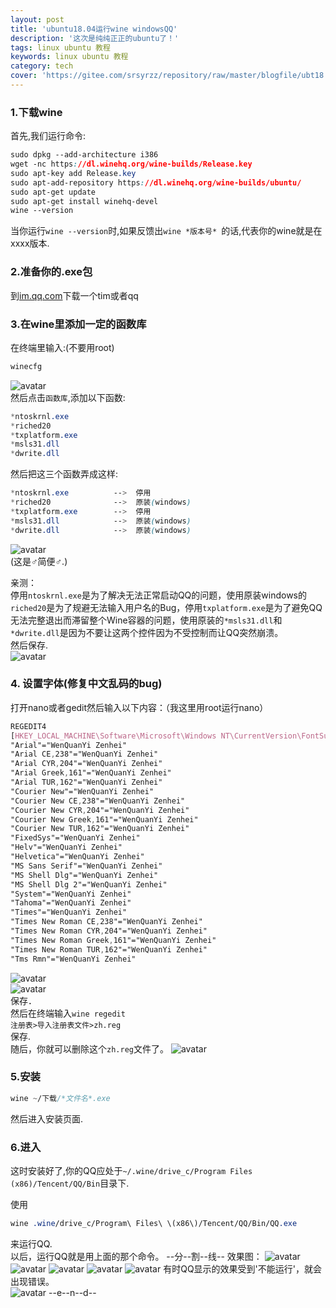 ```yaml
---
layout: post
title: 'ubuntu18.04运行wine windowsQQ'
description: '这次是纯纯正正的ubuntu了！'
tags: linux ubuntu 教程
keywords: linux ubuntu 教程
category: tech
cover: 'https://gitee.com/srsyrzz/repository/raw/master/blogfile/ubt18.04/Screenshot%20from%202018-06-16%2019-32-41.png'
---
```

### 1.下载wine
首先,我们运行命令:
```css
sudo dpkg --add-architecture i386
wget -nc https://dl.winehq.org/wine-builds/Release.key
sudo apt-key add Release.key
sudo apt-add-repository https://dl.winehq.org/wine-builds/ubuntu/
sudo apt-get update
sudo apt-get install winehq-devel
wine --version
```
当你运行`wine --version`时,如果反馈出`wine *版本号* `的话,代表你的wine就是在xxxx版本.  
  
### 2.准备你的.exe包
到[im.qq.com](https://im.qq.com)下载一个tim或者qq
### 3.在wine里添加一定的函数库
在终端里输入:(不要用root)
```css
winecfg
```
![avatar](https://gitee.com/srsyrzz/repository/raw/master/blogfile/ubt18.04qq/2018-06-19%2000-28-55%20%E7%9A%84%E5%B1%8F%E5%B9%95%E6%88%AA%E5%9B%BE.png)  
然后点击`函数库`,添加以下函数:
```css
*ntoskrnl.exe
*riched20
*txplatform.exe
*msls31.dll
*dwrite.dll
```
然后把这三个函数弄成这样:  
```css
*ntoskrnl.exe          -->  停用
*riched20              -->  原装(windows)
*txplatform.exe        -->  停用
*msls31.dll            -->  原装(windows)
*dwrite.dll            -->  原装(windows)
```
![avatar](https://img.ithome.com/newsuploadfiles/2017/5/20170503_130210_364.jpg)  
(这是♂简便♂.)  
  
亲测：  
停用`ntoskrnl.exe`是为了解决无法正常启动QQ的问题，使用原装windows的`riched20`是为了规避无法输入用户名的Bug，停用`txplatform.exe`是为了避免QQ无法完整退出而滞留整个Wine容器的问题，使用原装的`*msls31.dll`和`*dwrite.dll`是因为不要让这两个控件因为不受控制而让QQ突然崩溃。  
然后保存.  
![avatar](https://gitee.com/srsyrzz/repository/raw/master/blogfile/ubt18.04qq/2018-06-19%2000-31-03%20%E7%9A%84%E5%B1%8F%E5%B9%95%E6%88%AA%E5%9B%BE.png)  
### 4. 设置字体(修复中文乱码的bug)
打开nano或者gedit然后输入以下内容：（我这里用root运行nano）
```css
REGEDIT4
[HKEY_LOCAL_MACHINE\Software\Microsoft\Windows NT\CurrentVersion\FontSubstitutes]
"Arial"="WenQuanYi Zenhei"
"Arial CE,238"="WenQuanYi Zenhei"
"Arial CYR,204"="WenQuanYi Zenhei"
"Arial Greek,161"="WenQuanYi Zenhei"
"Arial TUR,162"="WenQuanYi Zenhei"
"Courier New"="WenQuanYi Zenhei"
"Courier New CE,238"="WenQuanYi Zenhei"
"Courier New CYR,204"="WenQuanYi Zenhei"
"Courier New Greek,161"="WenQuanYi Zenhei"
"Courier New TUR,162"="WenQuanYi Zenhei"
"FixedSys"="WenQuanYi Zenhei"
"Helv"="WenQuanYi Zenhei"
"Helvetica"="WenQuanYi Zenhei"
"MS Sans Serif"="WenQuanYi Zenhei"
"MS Shell Dlg"="WenQuanYi Zenhei"
"MS Shell Dlg 2"="WenQuanYi Zenhei"
"System"="WenQuanYi Zenhei"
"Tahoma"="WenQuanYi Zenhei"
"Times"="WenQuanYi Zenhei"
"Times New Roman CE,238"="WenQuanYi Zenhei"
"Times New Roman CYR,204"="WenQuanYi Zenhei"
"Times New Roman Greek,161"="WenQuanYi Zenhei"
"Times New Roman TUR,162"="WenQuanYi Zenhei"
"Tms Rmn"="WenQuanYi Zenhei"
```
![avatar](https://gitee.com/srsyrzz/repository/raw/master/blogfile/ubt18.04qq/2018-06-19%2000-31-38%20%E7%9A%84%E5%B1%8F%E5%B9%95%E6%88%AA%E5%9B%BE.png)  
![avatar](https://gitee.com/srsyrzz/repository/raw/master/blogfile/ubt18.04qq/2018-06-19%2000-32-47%20%E7%9A%84%E5%B1%8F%E5%B9%95%E6%88%AA%E5%9B%BE.png)  
保存．  
然后在终端输入`wine regedit`  
`注册表>导入注册表文件>zh.reg`  
保存.  
随后，你就可以删除这个`zh.reg`文件了。
![avatar](https://gitee.com/srsyrzz/repository/raw/master/blogfile/ubt18.04qq/2018-06-19%2000-34-32%20%E7%9A%84%E5%B1%8F%E5%B9%95%E6%88%AA%E5%9B%BE.png)
### 5.安装
```css
wine ~/下载/*文件名*.exe
```
然后进入安装页面.
### 6.进入
这时安装好了,你的QQ应处于`~/.wine/drive_c/Program Files (x86)/Tencent/QQ/Bin`目录下.  
  
使用
```css
wine .wine/drive_c/Program\ Files\ \(x86\)/Tencent/QQ/Bin/QQ.exe
```
来运行QQ.  
以后，运行QQ就是用上面的那个命令。
--分--割--线--
效果图：
![avatar](https://gitee.com/srsyrzz/repository/raw/master/blogfile/ubt18.04qq/2018-06-19%2000-35-12%20%E7%9A%84%E5%B1%8F%E5%B9%95%E6%88%AA%E5%9B%BE.png)
![avatar](https://gitee.com/srsyrzz/repository/raw/master/blogfile/ubt18.04qq/2018-06-19%2000-35-21%20%E7%9A%84%E5%B1%8F%E5%B9%95%E6%88%AA%E5%9B%BE.png)
![avatar](https://gitee.com/srsyrzz/repository/raw/master/blogfile/ubt18.04qq/2018-06-19%2000-35-36%20%E7%9A%84%E5%B1%8F%E5%B9%95%E6%88%AA%E5%9B%BE.png)
![avatar](https://gitee.com/srsyrzz/repository/raw/master/blogfile/ubt18.04qq/2018-06-19%2000-35-47%20%E7%9A%84%E5%B1%8F%E5%B9%95%E6%88%AA%E5%9B%BE.png)
![avatar](https://gitee.com/srsyrzz/repository/raw/master/blogfile/ubt18.04qq/2018-06-19%2000-37-00%20%E7%9A%84%E5%B1%8F%E5%B9%95%E6%88%AA%E5%9B%BE.png)
有时QQ显示的效果受到'不能运行'，就会出现错误。  
![avatar](https://gitee.com/srsyrzz/repository/raw/master/blogfile/ubt18.04qq/2018-06-19%2000-40-18%20%E7%9A%84%E5%B1%8F%E5%B9%95%E6%88%AA%E5%9B%BE.png)
--e--n--d--
